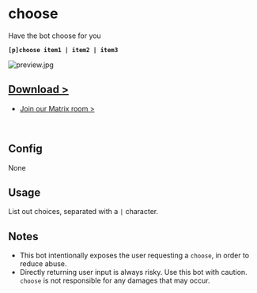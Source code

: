 # choose

Have the bot choose for you

**`[p]choose item1 | item2 | item3`**

![preview.jpg](https://coffeebank.github.io/coffee-maubot/assets/choose-preview.jpg)

<div className="hidden">

## [Download >](releases)

- [Join our Matrix room >](../../../#readme)

</div>

<br />


## Config

None


## Usage

List out choices, separated with a `|` character.


## Notes

- This bot intentionally exposes the user requesting a `choose`, in order to reduce abuse. 
- Directly returning user input is always risky. Use this bot with caution. `choose` is not responsible for any damages that may occur.
